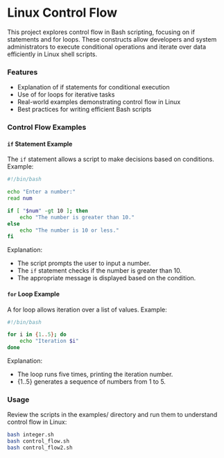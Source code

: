 # Linux Control Flow

This project explores control flow in Bash scripting, focusing on if statements and for loops. These constructs allow developers and system administrators to execute conditional operations and iterate over data efficiently in Linux shell scripts.

### Features
- Explanation of if statements for conditional execution
- Use of for loops for iterative tasks
- Real-world examples demonstrating control flow in Linux
- Best practices for writing efficient Bash scripts

### Control Flow Examples
#### `if` Statement Example
The `if` statement allows a script to make decisions based on conditions. Example:

```sh
#!/bin/bash

echo "Enter a number:"
read num

if [ "$num" -gt 10 ]; then
    echo "The number is greater than 10."
else
    echo "The number is 10 or less."
fi
```


Explanation:
- The script prompts the user to input a number.
- The `if` statement checks if the number is greater than 10.
- The appropriate message is displayed based on the condition.

#### `for` Loop Example
A for loop allows iteration over a list of values. Example:

```sh
#!/bin/bash

for i in {1..5}; do
    echo "Iteration $i"
done
```

Explanation:
- The loop runs five times, printing the iteration number.
- {1..5} generates a sequence of numbers from 1 to 5.

### Usage
Review the scripts in the examples/ directory and run them to understand control flow in Linux:

```sh
bash integer.sh
bash control_flow.sh
bash control_flow2.sh
```


